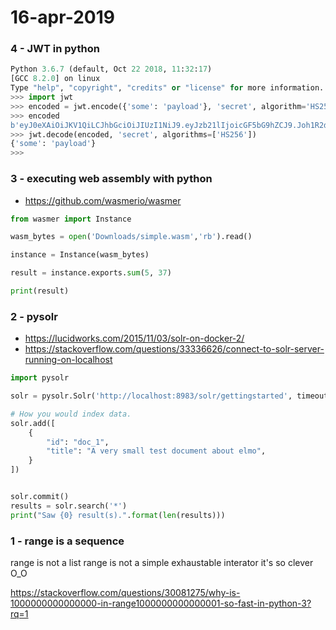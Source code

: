 # 16-apr-2019

### 4 - JWT in python

```python
Python 3.6.7 (default, Oct 22 2018, 11:32:17) 
[GCC 8.2.0] on linux
Type "help", "copyright", "credits" or "license" for more information.
>>> import jwt
>>> encoded = jwt.encode({'some': 'payload'}, 'secret', algorithm='HS256')
>>> encoded
b'eyJ0eXAiOiJKV1QiLCJhbGciOiJIUzI1NiJ9.eyJzb21lIjoicGF5bG9hZCJ9.Joh1R2dYzkRvDkqv3sygm5YyK8Gi4ShZqbhK2gxcs2U'
>>> jwt.decode(encoded, 'secret', algorithms=['HS256'])
{'some': 'payload'}
>>> 
```

### 3 - executing web assembly with python

- https://github.com/wasmerio/wasmer

```python
from wasmer import Instance

wasm_bytes = open('Downloads/simple.wasm','rb').read()

instance = Instance(wasm_bytes)

result = instance.exports.sum(5, 37)

print(result)
```

### 2 - pysolr

- https://lucidworks.com/2015/11/03/solr-on-docker-2/
- https://stackoverflow.com/questions/33336626/connect-to-solr-server-running-on-localhost

```python
import pysolr

solr = pysolr.Solr('http://localhost:8983/solr/gettingstarted', timeout=10)

# How you would index data.
solr.add([  
    {
        "id": "doc_1",
        "title": "A very small test document about elmo",
    }
])


solr.commit()
results = solr.search('*')
print("Saw {0} result(s).".format(len(results)))
```



### 1 - range is a sequence

range is not a list
range is not a simple exhaustable interator
it's so clever O_O

https://stackoverflow.com/questions/30081275/why-is-1000000000000000-in-range1000000000000001-so-fast-in-python-3?rq=1
